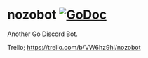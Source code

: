 # nozobot [![GoDoc](https://godoc.org/github.com/VineBalloon/nozobot?status.svg)](https://godoc.org/github.com/VineBalloon/nozobot)

Another Go Discord Bot.

Trello; https://trello.com/b/VW6hz9hl/nozobot
